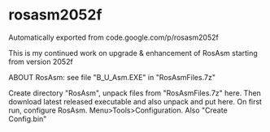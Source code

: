 # rosasm2052f
Automatically exported from code.google.com/p/rosasm2052f

This is my continued work on upgrade & enhancement of RosAsm starting from version 2052f

ABOUT RosAsm: see file "B_U_Asm.EXE" in "RosAsmFiles.7z"

Create directory "RosAsm", unpack files from "RosAsmFiles.7z" here.
Then download latest released executable and also unpack and put here.
On first run, configure RosAsm. Menu>Tools>Configuration. Also "Create Config.bin"
